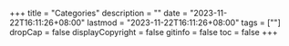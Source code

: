 +++
title = "Categories"
description = ""
date = "2023-11-22T16:11:26+08:00"
lastmod = "2023-11-22T16:11:26+08:00"
tags = [""]
dropCap = false
displayCopyright = false
gitinfo = false
toc = false
+++